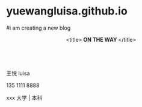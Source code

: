 # yuewangluisa.github.io
#i am creating a new blog
<!DOCTYPE html>
<html lang="en">

<head>
    <meta charset="UTF-8">
    <title>peasonal resume</title>
    <link rel="stylesheet" href="./static/css/resume.css">
</head>

<body>
    <div class="container">
        <header>
            <div class="img-header">
                <div class="content">
                    <p>&lt;title&gt;<strong> ON THE WAY </strong>&lt;/title&gt;</p>
                </div>
            </div>
        </header>
        <main>
            <div class="information-all">
                <div class="col-6-asb">
                    <div class="col-3 peasonal">
                        <img class="peasonal-image" src="./static/image/peason.png" alt="">
                    </div>
                    <div class="col-9 item">
                        <p class="title name">
                           王悦 luisa
                        </p>
                        <div class="col-6">
                            <p class="phone">135 1111 8888</p>
                            <p class="education">xxx 大学 | 本科</p>
                        </div>
                        <div class="col-6">
  
